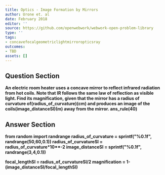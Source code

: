 ```yaml
---
title: Optics - Image Formation by Mirrors
author: Urone et. al
date: February 2018
editor: ''
source: https://github.com/openwebwork/webwork-open-problem-library
type: ''
tags:
- concavefocalgeometriclightmirroropticsray
outcomes:
- TBD
assets: []
---
```


## Question Section 

<b>
An electric room heater uses a concave mirror to reflect infrared radiation from hot coils. Note that IR follows the same law of reflection as visible light. Find its magnification, given that the mirror has a radius of curvature of(radius_of_curvature)(cm) and produces an image of the coils(image_distanceSI)(m) away from the mirror.
ans_rule(40)



## Answer Section

from random import randrange
radius_of_curvature = sprintf("%0.1f", randrange(50,60,0.1))
radius_of_curvatureSI = radius_of_curvature*10**-2
image_distanceSI =  sprintf("%0.1f", randrange(3,4,0.1))

focal_lengthSI = radius_of_curvatureSI/2
magnification = 1-(image_distanceSI/focal_lengthSI)